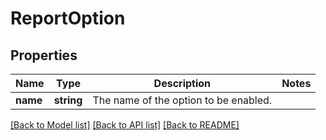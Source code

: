 # ReportOption

## Properties
Name | Type | Description | Notes
------------ | ------------- | ------------- | -------------
**name** | **string** | The name of the option to be enabled. | 

[[Back to Model list]](../README.md#documentation-for-models) [[Back to API list]](../README.md#documentation-for-api-endpoints) [[Back to README]](../README.md)


